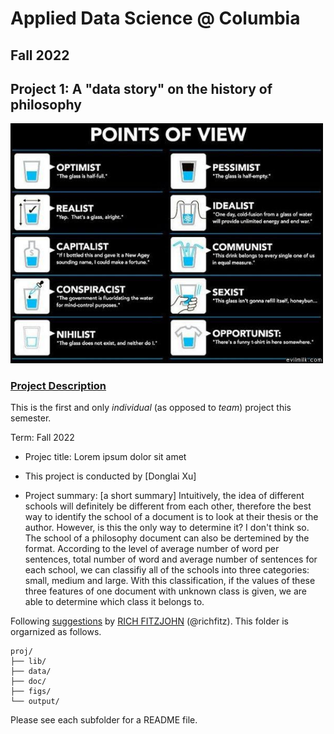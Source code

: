 # Applied Data Science @ Columbia
## Fall 2022
## Project 1: A "data story" on the history of philosophy

<img src="figs/100126-the-glass.jpeg" width="500">

### [Project Description](doc/)
This is the first and only *individual* (as opposed to *team*) project this semester. 

Term: Fall 2022

+ Projec title: Lorem ipsum dolor sit amet
+ This project is conducted by [Donglai Xu]

+ Project summary: [a short summary] Intuitively, the idea of different schools will definitely be different from each other, therefore the best way to identify the school of a document is to look at their thesis or the author. However, is this the only way to determine it? I don't think so. The school of a philosophy document can also be dertemined by the format. According to the level of average number of word per sentences, total number of word and average number of sentences for each school, we can classifiy all of the schools into three categories: small, medium and large. With this classification, if the values of these three features of one document with unknown class is given, we are able to determine which class it belongs to. 

Following [suggestions](http://nicercode.github.io/blog/2013-04-05-projects/) by [RICH FITZJOHN](http://nicercode.github.io/about/#Team) (@richfitz). This folder is orgarnized as follows.

```
proj/
├── lib/
├── data/
├── doc/
├── figs/
└── output/
```

Please see each subfolder for a README file.
